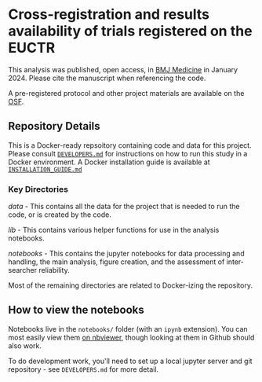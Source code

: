 # Cross-registration and results availability of trials registered on the EUCTR

This analysis was published, open access, in [BMJ Medicine](https://doi.org/10.1136/bmjmed-2023-000738) in January 2024. Please cite the manuscript when referencing the code.

A pre-registered protocol and other project materials are available on the [OSF](https://osf.io/r3vc5/).

## Repository Details

This is a Docker-ready repsoitory containing code and data for this project. Please consult [`DEVELOPERS.md`](DEVELOPERS.md) for instructions on 
how to run this study in a Docker environment. A Docker installation guide is available at [`INSTALLATION_GUIDE.md`](INSTALLATION_GUIDE.md)

### Key Directories

*data* - This contains all the data for the project that is needed to run the code, or is created by the code.

*lib* - This contains various helper functions for use in the analysis notebooks.

*notebooks* - This contains the jupyter notebooks for data processing and handling, the main analysis, figure creation, and the assessment of inter-searcher reliability.

Most of the remaining directories are related to Docker-izing the repository.

## How to view the notebooks

Notebooks live in the `notebooks/` folder (with an `ipynb`
extension). You can most easily view them [on
nbviewer](https://nbviewer.jupyter.org/github/ebmdatalab/<repo>/tree/master/notebooks/),
though looking at them in Github should also work.

To do development work, you'll need to set up a local jupyter server
and git repository - see `DEVELOPERS.md` for more detail.
